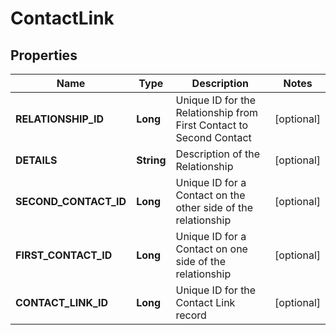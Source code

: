 
# ContactLink

## Properties
Name | Type | Description | Notes
------------ | ------------- | ------------- | -------------
**RELATIONSHIP_ID** | **Long** | Unique ID for the Relationship from First Contact to Second Contact |  [optional]
**DETAILS** | **String** | Description of the Relationship |  [optional]
**SECOND_CONTACT_ID** | **Long** | Unique ID for a Contact on the other side of the relationship |  [optional]
**FIRST_CONTACT_ID** | **Long** | Unique ID for a Contact on one side of the relationship |  [optional]
**CONTACT_LINK_ID** | **Long** | Unique ID for the Contact Link record |  [optional]




